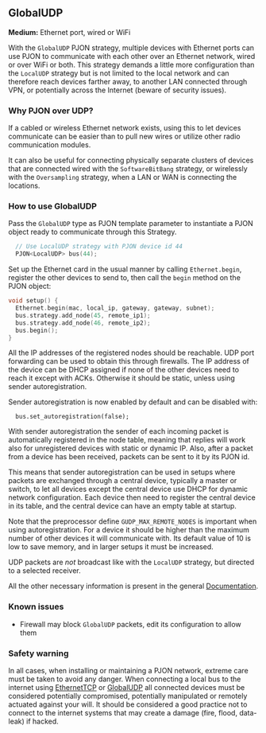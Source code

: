 ## GlobalUDP

**Medium:** Ethernet port, wired or WiFi

With the `GlobalUDP` PJON strategy, multiple devices with Ethernet ports can use PJON to communicate with each other over an
Ethernet network, wired or over WiFi or both. This strategy demands a little more configuration than the `LocalUDP` strategy
but is not limited to the local network and can therefore reach devices farther away, to another LAN connected through
VPN, or potentially across the Internet (beware of security issues).

### Why PJON over UDP?
If a cabled or wireless Ethernet network exists, using this to let devices communicate can be easier than to pull new wires or utilize other radio communication modules.

It can also be useful for connecting physically separate clusters of devices that are connected wired with the `SoftwareBitBang` strategy, or wirelessly with the `Oversampling` strategy, when a LAN or WAN is connecting the locations.

### How to use GlobalUDP
Pass the `GlobalUDP` type as PJON template parameter to instantiate a PJON object ready to communicate through this Strategy.
```cpp  
  // Use LocalUDP strategy with PJON device id 44
  PJON<LocalUDP> bus(44);
```
Set up the Ethernet card in the usual manner by calling `Ethernet.begin`, register the other devices to send to,
then call the `begin` method on the PJON object:
```cpp  
void setup() {
  Ethernet.begin(mac, local_ip, gateway, gateway, subnet);
  bus.strategy.add_node(45, remote_ip1);
  bus.strategy.add_node(46, remote_ip2);
  bus.begin();
}
```
All the IP addresses of the registered nodes should be reachable. UDP port forwarding can be used to obtain this
through firewalls. The IP address of the device can be DHCP assigned if none of the other devices need to reach it
except with ACKs. Otherwise it should be static, unless using sender autoregistration.

Sender autoregistration is now enabled by default and can be disabled with:

```
  bus.set_autoregistration(false);
```

With sender autoregistration the sender of each incoming packet is automatically registered in the node table, meaning that replies will work also for unregistered devices with static or dynamic IP. Also, after a packet from a device has been received, packets can be sent to it by its PJON id.

This means that sender autoregistration can be used in setups where packets are exchanged through a central device, typically a master or switch, to let all devices except the central device use DHCP for dynamic network configuration. Each device then need to register the central device in its table, and the central device can have an empty table at startup.

Note that the preprocessor define `GUDP_MAX_REMOTE_NODES` is important when using autoregistration. For a device it should be higher than the maximum number of other devices it will communicate with. Its default value of 10 is low to save memory, and in larger setups it must be increased.

UDP packets are _not_ broadcast like with the `LocalUDP` strategy, but directed to a selected receiver.

All the other necessary information is present in the general [Documentation](/documentation).

### Known issues
- Firewall may block `GlobalUDP` packets, edit its configuration to allow them

### Safety warning
In all cases, when installing or maintaining a PJON network, extreme care must be taken to avoid any danger. When connecting a local bus to the internet using [EthernetTCP](/src/strategies/EthernetTCP) or [GlobalUDP](/src/strategies/GlobalUDP) all connected devices must be considered potentially compromised, potentially manipulated or remotely actuated against your will. It should be considered a good practice not to connect to the internet systems that may create a damage (fire, flood, data-leak) if hacked.
